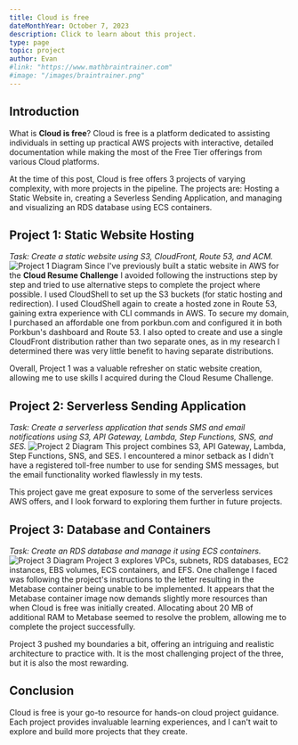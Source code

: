 ```yaml
---
title: Cloud is free
dateMonthYear: October 7, 2023
description: Click to learn about this project.
type: page
topic: project
author: Evan
#link: "https://www.mathbraintrainer.com"
#image: "/images/braintrainer.png"
---
```


## Introduction
What is **Cloud is free**? Cloud is free is a platform dedicated to assisting individuals in setting up practical AWS projects with interactive, detailed documentation while making the most of the Free Tier offerings from various Cloud platforms.

At the time of this post, Cloud is free offers 3 projects of varying complexity, with more projects in the pipeline. The projects are: Hosting a Static Website in, creating a Severless Sending Application, and managing and visualizing an RDS database using ECS containers.

## Project 1: Static Website Hosting
*Task: Create a static website using S3, CloudFront, Route 53, and ACM.*
![Project 1 Diagram](/images/cif-proj1-md.png)
Since I've previously built a static website in AWS for the **Cloud Resume Challenge** I avoided following the instructions step by step and tried to use alternative steps to complete the project where possible. I used CloudShell to set up the S3 buckets (for static hosting and redirection). I used CloudShell again to create a hosted zone in Route 53, gaining extra experience with CLI commands in AWS. To secure my domain, I purchased an affordable one from porkbun.com and configured it in both Porkbun's dashboard and Route 53. I also opted to create and use a single CloudFront distribution rather than two separate ones, as in my research I determined there was very little benefit to having separate distributions.

Overall, Project 1 was a valuable refresher on static website creation, allowing me to use skills I acquired during the Cloud Resume Challenge.

## Project 2: Serverless Sending Application
*Task: Create a serverless application that sends SMS and email notifications using S3, API Gateway, Lambda, Step Functions, SNS, and SES.*
![Project 2 Diagram](/images/cif-proj2-md.png)
This project combines S3, API Gateway, Lambda, Step Functions, SNS, and SES. I encountered a minor setback as I didn't have a registered toll-free number to use for sending SMS messages, but the email functionality worked flawlessly in my tests. 

This project gave me great exposure to some of the serverless services AWS offers, and I look forward to exploring them further in future projects.

## Project 3: Database and Containers
*Task: Create an RDS database and manage it using ECS containers.*
![Project 3 Diagram](/images/cif-proj3-md.png)
Project 3 explores VPCs, subnets, RDS databases, EC2 instances, EBS volumes, ECS containers, and EFS. One challenge I faced was following the project's instructions to the letter resulting in the Metabase container being unable to be implemented. It appears that the Metabase container image now demands slightly more resources than when Cloud is free was initially created. Allocating about 20 MB of additional RAM to Metabase seemed to resolve the problem, allowing me to complete the project successfully.

Project 3 pushed my boundaries a bit, offering an intriguing and realistic architecture to practice with. It is the most challenging project of the three, but it is also the most rewarding.

## Conclusion
Cloud is free is your go-to resource for hands-on cloud project guidance. Each project provides invaluable learning experiences, and I can't wait to explore and build more projects that they create.